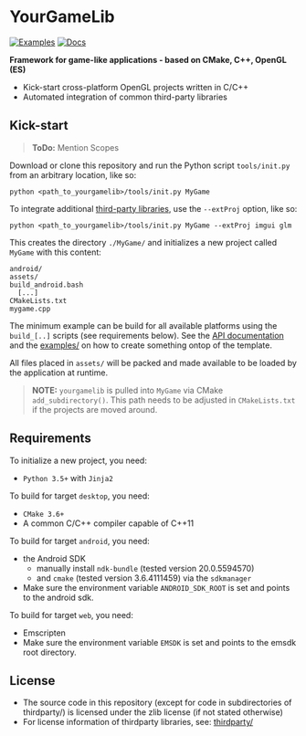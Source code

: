 # YourGameLib

[![Examples](https://github.com/duddel/yourgamelib/workflows/examples/badge.svg)](https://github.com/duddel/yourgamelib/actions?query=workflow%3Aexamples)
[![Docs](https://github.com/duddel/yourgamelib/workflows/docs/badge.svg)](https://github.com/duddel/yourgamelib/actions?query=workflow%3Adocs)

**Framework for game-like applications - based on CMake, C++, OpenGL (ES)**

-   Kick-start cross-platform OpenGL projects written in C/C++
-   Automated integration of common third-party libraries

## Kick-start

> **ToDo:** Mention Scopes

Download or clone this repository and run the Python script `tools/init.py` from an arbitrary location, like so:

    python <path_to_yourgamelib>/tools/init.py MyGame

To integrate additional [third-party libraries](thirdparty/README.md), use the `--extProj` option, like so:

    python <path_to_yourgamelib>/tools/init.py MyGame --extProj imgui glm

This creates the directory `./MyGame/` and initializes a new project called `MyGame` with this content:

    android/
    assets/
    build_android.bash
      [...]
    CMakeLists.txt
    mygame.cpp

The minimum example can be build for all available platforms using the `build_[..]` scripts (see requirements below). See the [API documentation](https://duddel.github.io/yourgamelib/) and the [examples/](examples/) on how to create something ontop of the template.

All files placed in `assets/` will be packed and made available to be loaded by the application at runtime.

> **NOTE:** `yourgamelib` is pulled into `MyGame` via CMake `add_subdirectory()`. This path needs to be adjusted in `CMakeLists.txt` if the projects are moved around.

## Requirements

To initialize a new project, you need:

-   `Python 3.5+` with `Jinja2`

To build for target `desktop`, you need:

-   `CMake 3.6+`
-   A common C/C++ compiler capable of C++11

To build for target `android`, you need:

-   the Android SDK
    -   manually install `ndk-bundle` (tested version 20.0.5594570)
    -   and `cmake` (tested version 3.6.4111459) via the `sdkmanager`
-   Make sure the environment variable `ANDROID_SDK_ROOT` is set and points to the android sdk.

To build for target `web`, you need:

-   Emscripten
-   Make sure the environment variable `EMSDK` is set and points to the emsdk root directory.

## License

-   The source code in this repository (except for code in subdirectories of thirdparty/) is licensed under the zlib license (if not stated otherwise)
-   For license information of thirdparty libraries, see: [thirdparty/](thirdparty/)
